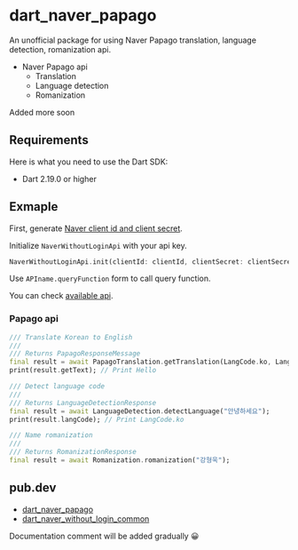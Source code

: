 # dart_naver_papago
An unofficial package for using Naver Papago translation, language detection, romanization api.

- Naver Papago api
    - Translation
    - Language detection
    - Romanization

Added more soon

## Requirements

Here is what you need to use the Dart SDK:

- Dart 2.19.0 or higher

## Exmaple

First, generate [Naver client id and client secret](https://developers.naver.com/main/).

Initialize `NaverWithoutLoginApi` with your api key.

```dart
NaverWithoutLoginApi.init(clientId: clientId, clientSecret: clientSecret)
```
Use `APIname.queryFunction` form to call query function.

You can check [available api](https://developers.naver.com/docs/common/openapiguide/).

### Papago api

```dart
/// Translate Korean to English
///
/// Returns PapagoResponseMessage
final result = await PapagoTranslation.getTranslation(LangCode.ko, LangCode.en, "안녕하세요");
print(result.getText); // Print Hello

/// Detect language code
///
/// Returns LanguageDetectionResponse
final result = await LanguageDetection.detectLanguage("안녕하세요");
print(result.langCode); // Print LangCode.ko

/// Name romanization
///
/// Returns RomanizationResponse
final result = await Romanization.romanization("강형욱");
```

## pub.dev
- [dart_naver_papago](https://pub.dev/packages/dart_naver_papago)
- [dart_naver_without_login_common](https://pub.dev/packages/dart_naver_without_login_common)

Documentation comment will be added gradually 😀
